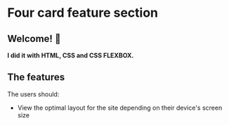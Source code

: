 # Four card feature section

## Welcome! 👋

**I did it with HTML, CSS and CSS FLEXBOX.**

## The features

The users should:

- View the optimal layout for the site depending on their device's screen size

